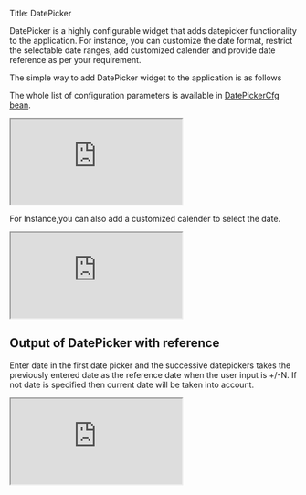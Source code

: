 Title: DatePicker

DatePicker is a highly configurable widget that adds datepicker functionality to the application. For instance, you can customize the date format, restrict the selectable date ranges, add customized calender and provide date reference as per your requirement.

The simple way to add DatePicker widget to the application is as follows

<script src='http://snippets.ariatemplates.com/snippets/github.com/ariatemplates/documentation-code/snippets/widgets/datepicker/Snippet.tpl?tag=wgtDatePickerSimple&lang=at&outdent=true'></script>

The whole list of configuration parameters is available in [DatePickerCfg bean](http://ariatemplates.com/api/#aria.widgets.CfgBeans:DatePickerCfg ).

<iframe class='samples' src='http://snippets.ariatemplates.com/samples/github.com/ariatemplates/documentation-code/samples/widgets/datepicker/' ></iframe>

For Instance,you can also add a customized calender to select the date.

<script src='http://snippets.ariatemplates.com/snippets/github.com/ariatemplates/documentation-code/snippets/widgets/datepicker/Snippet.tpl?tag=wgtDatePickerCustom&lang=at&outdent=true'></script>

<iframe class='samples' src='http://snippets.ariatemplates.com/samples/github.com/ariatemplates/documentation-code/samples/widgets/datepicker/customized/' ></iframe>

## Output of DatePicker with reference
Enter date in the first date picker and the successive datepickers takes the previously entered date as the reference date when the user input is +/-N. If not date is specified then current date will be taken into account.

<iframe class='samples' src='http://snippets.ariatemplates.com/samples/github.com/ariatemplates/documentation-code/samples/widgets/datepicker/reference/' ></iframe>